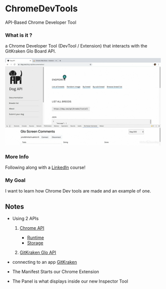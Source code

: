 # ChromeDevTools
API-Based Chrome Developer Tool

### What is it ?

a Chrome Developer Tool (DevTool / Extension) that interacts with the GitKraken Glo Board API.

![Tool Image](/img/DogApi_tool.PNG)


### More Info

Following along with a [LinkedIn](https://www.linkedin.com/learning/web-portfolio-projects-api-based-chrome-developer-tool) course!

### My Goal

I want to learn how Chrome Dev tools are made and an example of one.


## Notes

- Using 2 APIs

    1. [Chrome API](https://developer.chrome.com/extensions/api_index)

        - [Runtime](https://developer.chrome.com/extensions/runtime)
        - [Storage](https://developer.chrome.com/extensions/storage)

    2. [GitKraken Glo API](https://gloapi.gitkraken.com/v1/docs/)

- connecting to an app [GitKraken](https://app.gitkraken.com)

- The Manifest Starts our Chrome Extension

- The Panel is what displays inside our new Inspector Tool